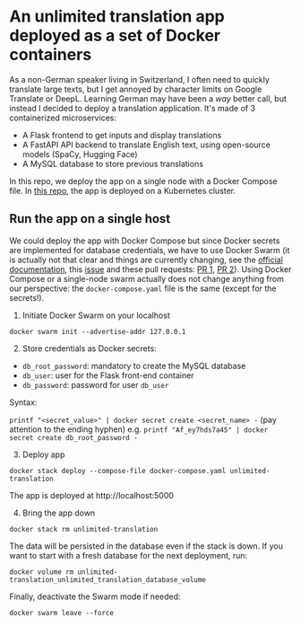 # An unlimited translation app deployed as a set of Docker containers

As a non-German speaker living in Switzerland, I often need to quickly translate large texts, but I get annoyed by character limits on Google Translate or DeepL. Learning German may have been a *way* better call, but instead I decided to deploy a translation application. It's made of 3 containerized microservices:

* A Flask frontend to get inputs and display translations
* A FastAPI API backend to translate English text, using open-source models (SpaCy, Hugging Face)
* A MySQL database to store previous translations

In this repo, we deploy the app on a single node with a Docker Compose file. In [this repo](https://github.com/datatrigger/unlimited-translation_kubernetes), the app is deployed on a Kubernetes cluster. 

## Run the app on a single host

We could deploy the app with Docker Compose but since Docker secrets are implemented for database credentials, we have to use Docker Swarm (it is actually not that clear and things are currently changing, see the [official documentation](https://docs.docker.com/engine/swarm/secrets/), this [issue](https://github.com/moby/moby/issues/40046) and these pull requests: [PR 1](https://github.com/docker/compose/pull/9386), [PR 2](https://github.com/moby/moby/pull/43543)). Using Docker Compose or a single-node swarm actually does not change anything from our perspective: the ```docker-compose.yaml``` file is the same (except for the secrets!).

1) Initiate Docker Swarm on your localhost

```docker swarm init --advertise-addr 127.0.0.1```

2) Store credentials as Docker secrets:

* ```db_root_password```: mandatory to create the MySQL database
* ```db_user```: user for the Flask front-end container
* ```db_password```: password for user ```db_user```

Syntax:

```printf "<secret_value>" | docker secret create <secret_name> -``` (pay attention to the ending hyphen)
e.g.
```printf "Af_ey7hds7a45" | docker secret create db_root_password -```

3) Deploy app

```docker stack deploy --compose-file docker-compose.yaml unlimited-translation```

The app is deployed at http://localhost:5000

4) Bring the app down

```docker stack rm unlimited-translation```  

The data will be persisted in the database even if the stack is down. If you want to start with a fresh database for the next deployment, run:  

```docker volume rm unlimited-translation_unlimited_translation_database_volume```

Finally, deactivate the Swarm mode if needed:

```docker swarm leave --force```
